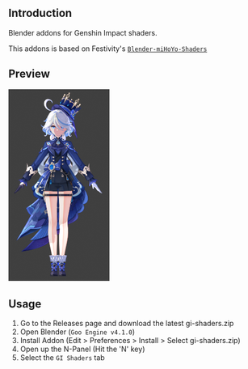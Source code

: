 ## Introduction
Blender addons for Genshin Impact shaders.

This addons is based on Festivity's [`Blender-miHoYo-Shaders`](https://github.com/festivize/Blender-miHoYo-Shaders)

## Preview
<img src="./assets/readme/preview.png" alt="preview.png" width="200"/>

## Usage
1. Go to the Releases page and download the latest gi-shaders.zip
2. Open Blender (`Goo Engine v4.1.0`)
3. Install Addon (Edit > Preferences > Install > Select gi-shaders.zip)
4. Open up the N-Panel (Hit the 'N' key)
5. Select the `GI Shaders` tab
